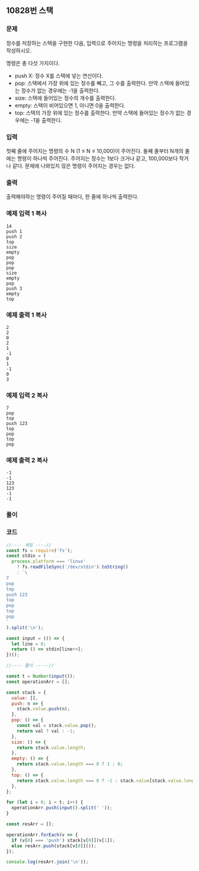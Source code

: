 ## 10828번 스택

### 문제

정수를 저장하는 스택을 구현한 다음, 입력으로 주어지는 명령을 처리하는 프로그램을 작성하시오.

명령은 총 다섯 가지이다.

- push X: 정수 X를 스택에 넣는 연산이다.
- pop: 스택에서 가장 위에 있는 정수를 빼고, 그 수를 출력한다. 만약 스택에 들어있는 정수가 없는 경우에는 -1을 출력한다.
- size: 스택에 들어있는 정수의 개수를 출력한다.
- empty: 스택이 비어있으면 1, 아니면 0을 출력한다.
- top: 스택의 가장 위에 있는 정수를 출력한다. 만약 스택에 들어있는 정수가 없는 경우에는 -1을 출력한다.

### 입력

첫째 줄에 주어지는 명령의 수 N (1 ≤ N ≤ 10,000)이 주어진다. 둘째 줄부터 N개의 줄에는 명령이 하나씩 주어진다. 주어지는 정수는 1보다 크거나 같고, 100,000보다 작거나 같다. 문제에 나와있지 않은 명령이 주어지는 경우는 없다.

### 출력

출력해야하는 명령이 주어질 때마다, 한 줄에 하나씩 출력한다.

### 예제 입력 1 복사

```
14
push 1
push 2
top
size
empty
pop
pop
pop
size
empty
pop
push 3
empty
top
```

### 예제 출력 1 복사

```
2
2
0
2
1
-1
0
1
-1
0
3
```

### 예제 입력 2 복사

```
7
pop
top
push 123
top
pop
top
pop
```

### 예제 출력 2 복사

```
-1
-1
123
123
-1
-1
```



### 풀이



### 코드

```js
//---- 세팅 ----//
const fs = require('fs');
const stdin = (
  process.platform === 'linux'
    ? fs.readFileSync('/dev/stdin').toString()
    : `\
7
pop
top
push 123
top
pop
top
pop
`
).split('\n');

const input = (() => {
  let line = 0;
  return () => stdin[line++];
})();

//---- 풀이 -----//

const t = Number(input());
const operationArr = [];

const stack = {
  value: [],
  push: n => {
    stack.value.push(n);
  },
  pop: () => {
    const val = stack.value.pop();
    return val ? val : -1;
  },
  size: () => {
    return stack.value.length;
  },
  empty: () => {
    return stack.value.length === 0 ? 1 : 0;
  },
  top: () => {
    return stack.value.length === 0 ? -1 : stack.value[stack.value.length - 1];
  },
};

for (let i = 0; i < t; i++) {
  operationArr.push(input().split(' '));
}

const resArr = [];

operationArr.forEach(v => {
  if (v[0] === 'push') stack[v[0]](v[1]);
  else resArr.push(stack[v[0]]());
});

console.log(resArr.join('\n'));

```


